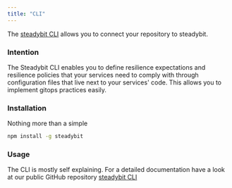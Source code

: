 ```yaml
---
title: "CLI"
---
```


The [steadybit CLI](https://github.com/steadybit/cli) allows you to connect your repository to steadybit.

### Intention

The Steadybit CLI enables you to define resilience expectations and resilience policies that your services need to comply with through configuration files that live next to your services' code. This allows you to implement gitops practices easily.

### Installation

Nothing more than a simple

```bash
npm install -g steadybit
```

### Usage

The CLI is mostly self explaining. For a detailed documentation have a look at our public GitHub repository [steadybit CLI](https://github.com/steadybit/cli)
